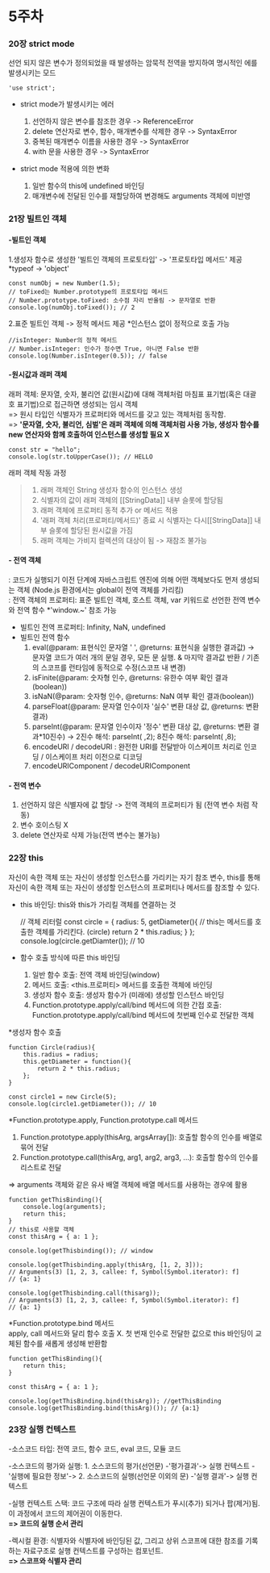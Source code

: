 # 5주차
### 20장 strict mode

선언 되지 않은 변수가 정의되었을 때 발생하는 암묵적 전역을 방지하여 명시적인 에를 발생시키는 모드

    'use strict';

- strict mode가 발생시키는 에러   
    1) 선언하지 않은 변수를 참조한 경우 -> ReferenceError
    2) delete 연산자로 변수, 함수, 매개변수를 삭제한 경우 -> SyntaxError
    3) 중복된 매개변수 이름을 사용한 경우 -> SyntaxError
    4) with 문을 사용한 경우 -> SyntaxError

- strict mode 적용에 의한 변화
    1) 일반 함수의 this에 undefined 바인딩
    2) 매개변수에 전달된 인수를 재할당하여 변경해도 arguments 객체에 미반영

### 21장 빌트인 객체   
#### -빌트인 객체   

1.생성자 함수로 생성한 '빌트인 객체의 프로토타입' -> '프로토타입 메서드' 제공     
*typeof -> 'object'

    const numObj = new Number(1.5);
    // toFixed는 Number.prototype의 프로토타입 메서드
    // Number.prototype.toFixed: 소수점 자리 반올림 -> 문자열로 반환
    console.log(numObj.toFixed()); // 2

2.표준 빌트인 객체 -> 정적 메서드 제공 *인스턴스 없이 정적으로 호출 가능

    //isInteger: Number의 정적 메서드
    // Number.isInteger: 인수가 정수면 True, 아니면 False 반환
    console.log(Number.isInteger(0.5)); // false

    
#### -원시값과 래퍼 객체
래퍼 객체: 문자열, 숫자, 불리언 값(원시값)에 대해 객체처럼 마침표 표기법(혹은 대괄호 표기법)으로 접근하면 생성되는 임시 객체   
=> 원시 타입인 식별자가 프로퍼티와 메서드를 갖고 있는 객체처럼 동작함.  
=> **'문자열, 숫자, 불리언, 심벌'은 래퍼 객체에 의해 객체처럼 사용 가능, 생성자 함수를 new 연산자와 함께 호출하여 인스턴스를 생성할 필요 X**

    const str = "hello";
    console.log(str.toUpperCase()); // HELLO

래퍼 객체 작동 과정
>   1) 래퍼 객체인 String 생성자 함수의 인스턴스 생성   
>   2) 식별자의 값이 래퍼 객체의 [[StringData]] 내부 슬롯에 할당됨   
>   3) 래퍼 객체에 프로퍼티 동적 추가 or 메서드 적용   
>   4) '래퍼 객체 처리(프로퍼티/메서드)' 종료 시 식별자는 다시[[StringData]] 내부 슬롯에 할당된 원시값을 가짐   
>   5) 래퍼 객체는 가비지 컬렉션의 대상이 됨 -> 재참조 불가능   

#### - 전역 객체
: 코드가 실행되기 이전 단계에 자바스크립트 엔진에 의해 어떤 객체보다도 먼저 생성되는 객체 (Node.js 환경에서는 global이 전역 객체를 가리킴)   
: 전역 객체의 프로퍼티: 표준 빌트인 객체, 호스트 객체, var 키워드로 선언한 전역 변수와 전역 함수 *'window.~' 참조 가능   

- 빌트인 전역 프로퍼티: Infinity, NaN, undefined
- 빌트인 전역 함수
    1) eval(@param: 표현식인 문자열 ' ', @returns: 표현식을 실행한 결과값) -> 문자열 코드가 여러 개의 문일 경우, 모든 문 실행. & 마지막 결과값 반환 / 기존의 스코프를 런타임에 동적으로 수정(스코프 내 변경)   
    2) isFinite(@param: 숫자형 인수, @returns: 유한수 여부 확인 결과(boolean))   
    3) isNaN(@param: 숫자형 인수, @returns: NaN 여부 확인 결과(boolean))   
    4) parseFloat(@param: 문자열 인수이자 '실수' 변환 대상 값, @returns: 변환 결과)   
    5) parseInt(@param: 문자열 인수이자 '정수' 변환 대상 값, @returns: 변환 결과*10진수) -> 2진수 해석: parseInt( ,2); 8진수 해석: parseInt( ,8);
    6) encodeURI / decodeURI : 완전한 URI를 전달받아 이스케이프 처리로 인코딩 / 이스케이프 처리 이전으로 디코딩
    7) encodeURIComponent / decodeURIComponent

#### - 전역 변수   
1) 선언하지 않은 식별자에 값 할당 -> 전역 객체의 프로퍼티가 됨 (전역 변수 처럼 작동)   
2) 변수 호이스팅 X   
3) delete 연산자로 삭제 가능(전역 변수는 불가능)   


### 22장 this
자신이 속한 객체 또는 자신이 생성할 인스턴스를 가리키는 자기 참조 변수, this를 통해 자신이 속한 객체 또는 자신이 생성할 인스턴스의 프로퍼티나 메서드를 참조할 수 있다.   

- this 바인딩: this와 this가 가리킬 객체를 연결하는 것   

   // 객체 리터럴
   const circle = {
    radius: 5,
    getDiameter(){
        // this는 메서드를 호출한 객체를 가리킨다. (circle)
        return 2 * this.radius;
    }
   };
    console.log(circle.getDiamter()); // 10

- 함수 호출 방식에 따른 this 바인딩   
    1) 일반 함수 호출: 전역 객체 바인딩(window)
    2) 메서드 호출: <this.프로퍼티> 메서드를 호출한 객체에 바인딩
    3) 생성자 함수 호출: 생성자 함수가 (미래에) 생성할 인스턴스 바인딩
    4) Function.prototype.apply/call/bind 메서드에 의한 간접 호출: Function.prototype.apply/call/bind 메서드에 첫번째 인수로 전달한 객체

*생성자 함수 호출

    function Circle(radius){
        this.radius = radius;
        this.getDiameter = function(){
            return 2 * this.radius;
        };
    }

    const circle1 = new Circle(5);
    console.log(circle1.getDiameter()); // 10

*Function.prototype.apply, Function.prototype.call 메서드 
1) Function.prototype.apply(thisArg, argsArray[]): 호출할 함수의 인수를 배열로 묶어 전달   
2) Function.prototype.call(thisArg, arg1, arg2, arg3, ...): 호출할 함수의 인수를 리스트로 전달    

=> arguments 객체와 같은 유사 배열 객체에 배열 메서드를 사용하는 경우에 활용


    function getThisBinding(){
        console.log(arguments);
        return this;
    }
    // this로 사용할 객체
    const thisArg = { a: 1 };

    console.log(getThisbinding()); // window

    console.log(getThisbinding.apply(thisArg, [1, 2, 3])); 
    // Arguments(3) [1, 2, 3, callee: f, Symbol(Symbol.iterator): f]
    // {a: 1}

    console.log(getThisbinding.call(thisarg)); 
    // Arguments(3) [1, 2, 3, callee: f, Symbol(Symbol.iterator): f]
    // {a: 1}

*Function.prototype.bind 메서드  
apply, call 메서드와 달리 함수 호출 X. 첫 번재 인수로 전달한 값으로 this 바인딩이 교체된 함수를 새롭게 생성해 반환함

    function getThisBinding(){
        return this;
    }

    const thisArg = { a: 1 };

    console.log(getThisBinding.bind(thisArg)); //getThisBinding
    console.log(getThisBinding.bind(thisArg)()); // {a:1}

### 23장 실행 컨텍스트

-소스코드 타입: 전역 코드, 함수 코드, eval 코드, 모듈 코드

-소스코드의 평가와 실행: 1. 소스코드의 평가(선언문) -'평가결과'-> 실행 컨텍스트 -'실행에 필요한 정보'-> 2. 소스코드의 실행(선언문 이외의 문) -'실행 결과'-> 실행 컨텍스트   

-실행 컨텍스트 스택: 코드 구조에 따라 실행 컨텍스트가 푸시(추가) 되거나 팝(제거)됨. 이 과정에서 코드의 제어권이 이동한다.   
**=> 코드의 실행 순서 관리**

-렉시컬 환경: 식별자와 식별자에 바인딩된 값, 그리고 상위 스코프에 대한 참조를 기록하는 자료구조로 실행 컨텍스트를 구성하는 컴포넌트.   
**=> 스코프와 식별자 관리**

